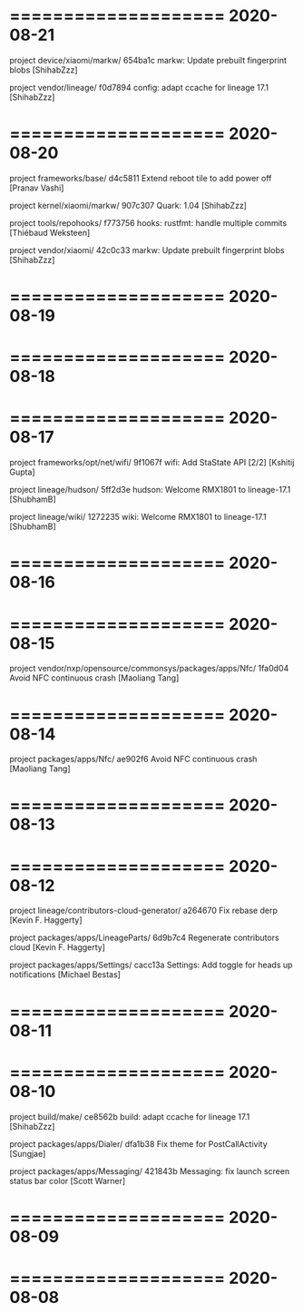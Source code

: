 ====================
     2020-08-21    
====================

project device/xiaomi/markw/
654ba1c  markw: Update prebuilt fingerprint blobs  [ShihabZzz]

project vendor/lineage/
f0d7894  config: adapt ccache for lineage 17.1  [ShihabZzz]

====================
     2020-08-20    
====================

project frameworks/base/
d4c5811  Extend reboot tile to add power off  [Pranav Vashi]

project kernel/xiaomi/markw/
907c307  Quark: 1.04  [ShihabZzz]

project tools/repohooks/
f773756  hooks: rustfmt: handle multiple commits  [Thiébaud Weksteen]

project vendor/xiaomi/
42c0c33  markw: Update prebuilt fingerprint blobs  [ShihabZzz]

====================
     2020-08-19    
====================

====================
     2020-08-18    
====================

====================
     2020-08-17    
====================

project frameworks/opt/net/wifi/
9f1067f  wifi: Add StaState API [2/2]  [Kshitij Gupta]

project lineage/hudson/
5ff2d3e  hudson: Welcome RMX1801 to lineage-17.1  [ShubhamB]

project lineage/wiki/
1272235  wiki: Welcome RMX1801 to lineage-17.1  [ShubhamB]

====================
     2020-08-16    
====================

====================
     2020-08-15    
====================

project vendor/nxp/opensource/commonsys/packages/apps/Nfc/
1fa0d04  Avoid NFC continuous crash  [Maoliang Tang]

====================
     2020-08-14    
====================

project packages/apps/Nfc/
ae902f6  Avoid NFC continuous crash  [Maoliang Tang]

====================
     2020-08-13    
====================

====================
     2020-08-12    
====================

project lineage/contributors-cloud-generator/
a264670  Fix rebase derp  [Kevin F. Haggerty]

project packages/apps/LineageParts/
6d9b7c4  Regenerate contributors cloud  [Kevin F. Haggerty]

project packages/apps/Settings/
cacc13a  Settings: Add toggle for heads up notifications  [Michael Bestas]

====================
     2020-08-11    
====================

====================
     2020-08-10    
====================

project build/make/
ce8562b  build: adapt ccache for lineage 17.1  [ShihabZzz]

project packages/apps/Dialer/
dfa1b38  Fix theme for PostCallActivity  [Sungjae]

project packages/apps/Messaging/
421843b  Messaging: fix launch screen status bar color  [Scott Warner]

====================
     2020-08-09    
====================

====================
     2020-08-08    
====================

